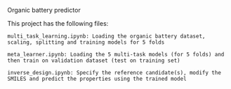 Organic battery predictor

This project has the following files:

    multi_task_learning.ipynb: Loading the organic battery dataset, scaling, splitting and training models for 5 folds

    meta_learner.ipynb: Loading the 5 multi-task models (for 5 folds) and then train on validation dataset (test on training set)

    inverse_design.ipynb: Specify the reference candidate(s), modify the SMILES and predict the properties using the trained model

    


